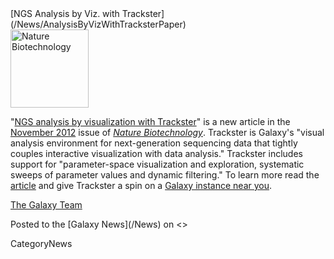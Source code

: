 <div class='newsItemHeader'>[NGS Analysis by Viz. with Trackster](/News/AnalysisByVizWithTracksterPaper)</div>

<div class='right'><a href='http://bit.ly/VMUz7p'><img src='/Images/NewsGraphics/NatBiotechCover201211.gif/' alt='Nature Biotechnology' height="125" /></a></div>

"[NGS analysis by visualization with Trackster](http://bit.ly/VMUz7p)" is a new article in the [November 2012](http://www.nature.com/nbt/journal/v30/n11/index.html) issue of *[Nature Biotechnology](http://www.nature.com/nbt/index.html)*.  Trackster is Galaxy's "visual analysis environment for next-generation sequencing data that tightly couples interactive visualization with data analysis."  Trackster includes support for "parameter-space visualization and exploration, systematic sweeps of parameter values and dynamic filtering."  To learn more read the [article](http://bit.ly/VMUz7p) and give Trackster a spin on a [Galaxy instance near you](/PublicGalaxyServers).

[The Galaxy Team](/GalaxyTeam)

<div class='newsItemFooter'>Posted to the [Galaxy News](/News) on <<Date(2012-11-09T17:35:01Z)>></div>

CategoryNews
